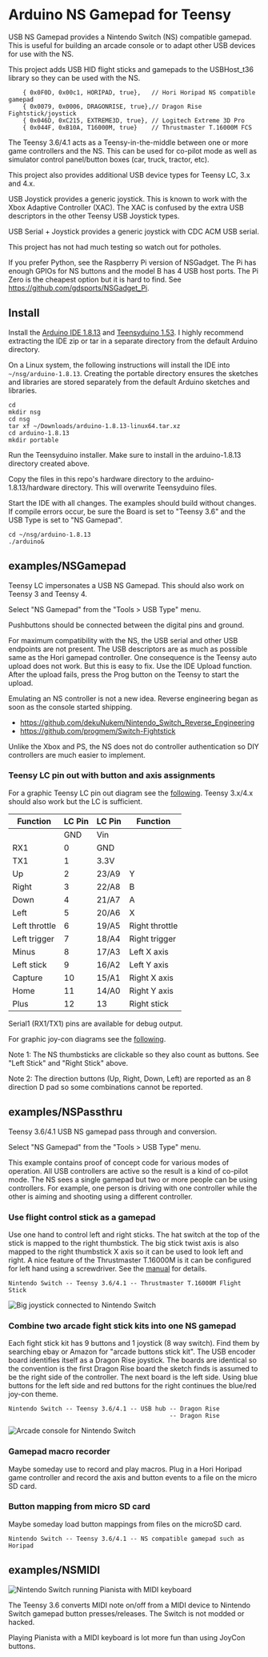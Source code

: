 # Arduino NS Gamepad for Teensy

USB NS Gamepad provides a Nintendo Switch (NS) compatible gamepad. This is
useful for building an arcade console or to adapt other USB devices for use
with the NS.

This project adds USB HID flight sticks and gamepads to the USBHost_t36
library so they can be used with the NS.

```
	{ 0x0F0D, 0x00c1, HORIPAD, true},   // Hori Horipad NS compatible gamepad
	{ 0x0079, 0x0006, DRAGONRISE, true},// Dragon Rise Fightstick/joystick
	{ 0x046D, 0xC215, EXTREME3D, true}, // Logitech Extreme 3D Pro
	{ 0x044F, 0xB10A, T16000M, true}    // Thrustmaster T.16000M FCS
```

The Teensy 3.6/4.1 acts as a Teensy-in-the-middle between one or more game
controllers and the NS. This can be used for co-pilot mode as well as simulator
control panel/button boxes (car, truck, tractor, etc).

This project also provides additional USB device types for Teensy LC, 3.x and
4.x.

USB Joystick provides a generic joystick. This is known to work with
the Xbox Adaptive Controller (XAC). The XAC is confused by the extra
USB descriptors in the other Teensy USB Joystick types.

USB Serial + Joystick provides a generic joystick with CDC ACM USB serial.

This project has not had much testing so watch out for potholes.

If you prefer Python, see the Raspberry Pi version of NSGadget. The Pi has
enough GPIOs for NS buttons and the model B has 4 USB host ports. The Pi Zero
is the cheapest option but it is hard to find. See
https://github.com/gdsports/NSGadget_Pi.

## Install

Install the [Arduino IDE 1.8.13](https://www.arduino.cc/en/Main/Software) and
[Teensyduino 1.53](https://www.pjrc.com/teensy/td_download.html). I highly
recommend extracting the IDE zip or tar in a separate directory from the
default Arduino directory.

On a Linux system, the following instructions will install the IDE into
`~/nsg/arduino-1.8.13`. Creating the portable directory ensures the sketches and
libraries are stored separately from the default Arduino sketches and
libraries.

```
cd
mkdir nsg
cd nsg
tar xf ~/Downloads/arduino-1.8.13-linux64.tar.xz
cd arduino-1.8.13
mkdir portable
```

Run the Teensyduino installer. Make sure to install in the arduino-1.8.13
directory created above.

Copy the files in this repo's hardware directory to the arduino-1.8.13/hardware
directory. This will overwrite Teensyduino files.

Start the IDE with all changes. The examples should build without changes. If
compile errors occur, be sure the Board is set to "Teensy 3.6" and the USB Type
is set to "NS Gamepad".

```
cd ~/nsg/arduino-1.8.13
./arduino&
```

## examples/NSGamepad

Teensy LC impersonates a USB NS Gamepad. This should also work on Teensy
3 and Teensy 4.

Select "NS Gamepad" from the "Tools > USB Type" menu.

Pushbuttons should be connected between the digital pins and ground.

For maximum compatibility with the NS, the USB serial and other USB endpoints
are not present. The USB descriptors are as much as possible same as the Hori
gamepad controller. One consequence is the Teensy auto upload does not work.
But this is easy to fix. Use the IDE Upload function. After the upload fails,
press the Prog button on the Teensy to start the upload.

Emulating an NS controller is not a new idea. Reverse engineering began as soon
as the console started shipping.

* https://github.com/dekuNukem/Nintendo_Switch_Reverse_Engineering
* https://github.com/progmem/Switch-Fightstick

Unlike the Xbox and PS, the NS does not do controller authentication so DIY
controllers are much easier to implement.

### Teensy LC pin out with button and axis assignments

For a graphic Teensy LC pin out diagram see the [following](https://www.pjrc.com/teensy/teensyLC.html).
Teensy 3.x/4.x should also work but the LC is sufficient.

|Function       |LC Pin |LC Pin |Function   |
|---------------|-------|-------|-----------|
|               |GND    |Vin    |           |
|RX1            |0      |GND    |           |
|TX1            |1      |3.3V   |           |
|Up             |2      |23/A9  |Y          |
|Right          |3      |22/A8  |B          |
|Down           |4      |21/A7  |A          |
|Left           |5      |20/A6  |X          |
|Left throttle  |6      |19/A5  |Right throttle|
|Left trigger   |7      |18/A4  |Right trigger|
|Minus          |8      |17/A3  |Left X axis|
|Left stick     |9      |16/A2  |Left Y axis|
|Capture        |10     |15/A1  |Right X axis|
|Home           |11     |14/A0  |Right Y axis|
|Plus           |12     |13     |Right stick|

Serial1 (RX1/TX1) pins are available for debug output.

For graphic joy-con diagrams see the [following](https://en-americas-support.nintendo.com/app/answers/detail/a_id/22634/~/joy-con-controller-diagram).

Note 1: The NS thumbsticks are clickable so they also count as buttons. See
"Left Stick" and "Right Stick" above.

Note 2: The direction buttons (Up, Right, Down, Left) are reported as an 8
direction D pad so some combinations cannot be reported.

## examples/NSPassthru

Teensy 3.6/4.1 USB NS gamepad pass through and conversion.

Select "NS Gamepad" from the "Tools > USB Type" menu.

This example contains proof of concept code for various modes of operation. All
USB controllers are active so the result is a kind of co-pilot mode. The NS
sees a single gamepad but two or more people can be using controllers. For
example, one person is driving with one controller while the other is aiming
and shooting using a different controller.

### Use flight control stick as a gamepad

Use one hand to control left and right sticks.
The hat switch at the top of the stick is mapped to the right thumbstick.
The big stick twist axis is also mapped to the right thumbstick X axis so it
can be used to look left and right.
A nice feature of the Thrustmaster T.16000M is it can be configured for left hand using a
screwdriver. See the [manual](http://ts.thrustmaster.com/download/accessories/manuals/T16000M/T16000M-User_manual.pdf) for details.

```
Nintendo Switch -- Teensy 3.6/4.1 -- Thrustmaster T.16000M Flight Stick
```

![Big joystick connected to Nintendo Switch](./images/nst16k.jpg)

### Combine two arcade fight stick kits into one NS gamepad

Each fight stick kit has 9 buttons and 1 joystick (8 way switch). Find them by
searching ebay or Amazon for "arcade buttons stick kit". The USB encoder board
identifies itself as a Dragon Rise joystick. The boards are identical so the
convention is the first Dragon Rise board the sketch finds is assumed to be the
right side of the controller. The next board is the left side. Using blue
buttons for the left side and red buttons for the right continues the blue/red
joy-con theme.

```
Nintendo Switch -- Teensy 3.6/4.1 -- USB hub -- Dragon Rise
                                             -- Dragon Rise
```

![Arcade console for Nintendo Switch](./images/nsarcade.jpg)

### Gamepad macro recorder
Maybe someday use to record and play macros. Plug in a Hori Horipad game controller
and record the axis and button events to a file on the micro SD card.

### Button mapping from micro SD card
Maybe someday load button mappings from files on the microSD card.

```
Nintendo Switch -- Teensy 3.6/4.1 -- NS compatible gamepad such as Horipad
```

## examples/NSMIDI

![Nintendo Switch running Pianista with MIDI keyboard](./examples/NSMIDI/images/midi_pianista.jpg)

The Teensy 3.6 converts MIDI note on/off from a MIDI device to Nintendo
Switch gamepad button presses/releases. The Switch is not modded or hacked.

Playing Pianista with a MIDI keyboard is lot more fun than using JoyCon
buttons.
